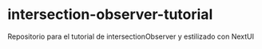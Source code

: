 # intersection-observer-tutorial

Repositorio para el tutorial de intersectionObserver y estilizado con NextUI
